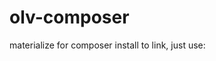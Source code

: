 # olv-composer
materialize for composer install
to link, just use:
<link rel="stylesheet" href="vendor/olv/materialize/materialize/css/materialize.min.css">
<script src="vendor/olv/materialize/materialize/js/materialize.min.js"></script>
